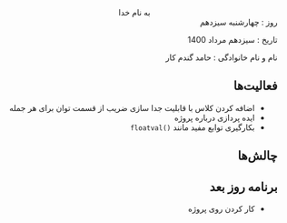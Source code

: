 <div dir="rtl" align="center">
به نام خدا
</div>
<div dir="rtl" align="right">
روز : چهارشنبه سیزدهم

تاریخ : سیزدهم مرداد 1400

نام و نام خانوادگی : حامد گندم کار

## فعالیت‌ها
* اضافه کردن کلاس با قابلیت جدا سازی ضریب از قسمت توان برای هر جمله
* ایده پردازی درباره پروژه
* بکارگیری توابع مفید مانند `()floatval`
 
## چالش‌ها

## برنامه روز بعد
* کار کردن روی پروژه
</div>
  
